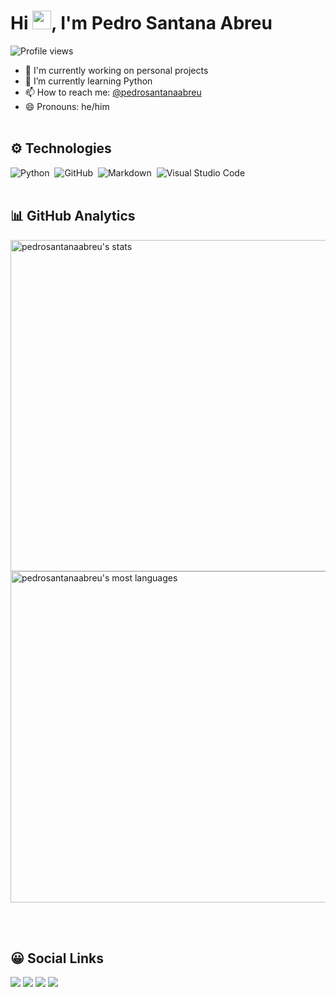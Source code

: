 <h1 align="left">Hi <img src="https://raw.githubusercontent.com/kaueMarques/kaueMarques/master/hi.gif" width="30px">, I'm Pedro Santana Abreu</h1>
<p align="left"> <img src="https://komarev.com/ghpvc/?username=pedrosantanaabreu&color=yellow" alt="Profile views" /> </p>

- 🔭 I'm currently working on personal projects
- 🌱 I’m currently learning Python
- 📫 How to reach me: [@pedrosantanaabreu](https://linktr.ee/pedrosantanaabreu)
- 😄 Pronouns: he/him
<br><br>

## :gear: Technologies
![Python](https://img.shields.io/badge/-Python-05122A?style=flat&logo=python)&nbsp;
![GitHub](https://img.shields.io/badge/-GitHub-05122A?style=flat&logo=github)&nbsp;
![Markdown](https://img.shields.io/badge/-Markdown-05122A?style=flat&logo=markdown)&nbsp;
![Visual Studio Code](https://img.shields.io/badge/-Visual%20Studio%20Code-05122A?style=flat&logo=visual-studio-code&logoColor=007ACC)&nbsp;
<br><br>

## :bar_chart: GitHub Analytics
<p align="left">
<img width="530em" src="https://github-readme-stats.vercel.app/api?username=pedrosantanaabreu&show_icons=true&theme=vision-friendly-dark" alt="pedrosantanaabreu's stats"/>
<img width="530em" src="https://github-readme-stats.vercel.app/api/top-langs/?username=pedrosantanaabreu&layout=compact&theme=vision-friendly-dark" alt="pedrosantanaabreu's most languages"/>
</p>
 <br><br>
  
 ## :grinning: Social Links
  
 <div> 
  <a href="https://instagram.com/pedrosantanaabreu" target="_blank"><img src="https://img.shields.io/badge/-Instagram-%23E4405F?style=for-the-badge&logo=instagram&logoColor=white" target="_blank"></a>
  <a href = "mailto:pedro.santana-professional@outlook.com"><img src="https://img.shields.io/badge/-Gmail-%23333?style=for-the-badge&logo=gmail&logoColor=white" target="_blank"></a>
  <a href="https://www.linkedin.com/in/pedrosantanaabreu" target="_blank"><img src="https://img.shields.io/badge/-LinkedIn-%230077B5?style=for-the-badge&logo=linkedin&logoColor=white" target="_blank"></a>
     <a href="https://api.whatsapp.com/send/?phone=5586981618738&text&app_absent=0" target="_blank"><img src="https://img.shields.io/badge/WhatsApp-25D366?style=for-the-badge&logo=whatsapp&logoColor=white" target="_blank"></a> 

</div>
